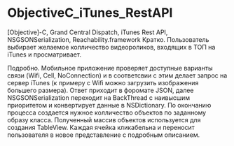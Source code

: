 # ObjectiveC_iTunes_RestAPI
[Objective]-C, Grand Central Dispatch, iTunes Rest API, NSGSONSerialization, Reachability.framework
Кратко.
Пользователь выбирает желаемое колличество видеороликов, входящих в ТОП на iTunes и просматривает.

Подробно.
Мобильное приложение проверяет доступные варианты связи (Wifi, Cell, NoConnection) и в соответсвии с этим делает запрос на сервер iTunes (к примеру с Wifi можно загрузить изображения большего размера).
Ответ приходит в форомате JSON, далее NSGSONSerialization переходит на BackThread c наивысшим приоритетом и конвертирует данные в NSDictionary.
По окончанию процесса создается нужное колличество объектов по заданному образу класса.
Полученный массив объектов используется для создания TableView. Каждая ячейка кликабельна и переносит пользователя в новое представление с подробным описанием.
